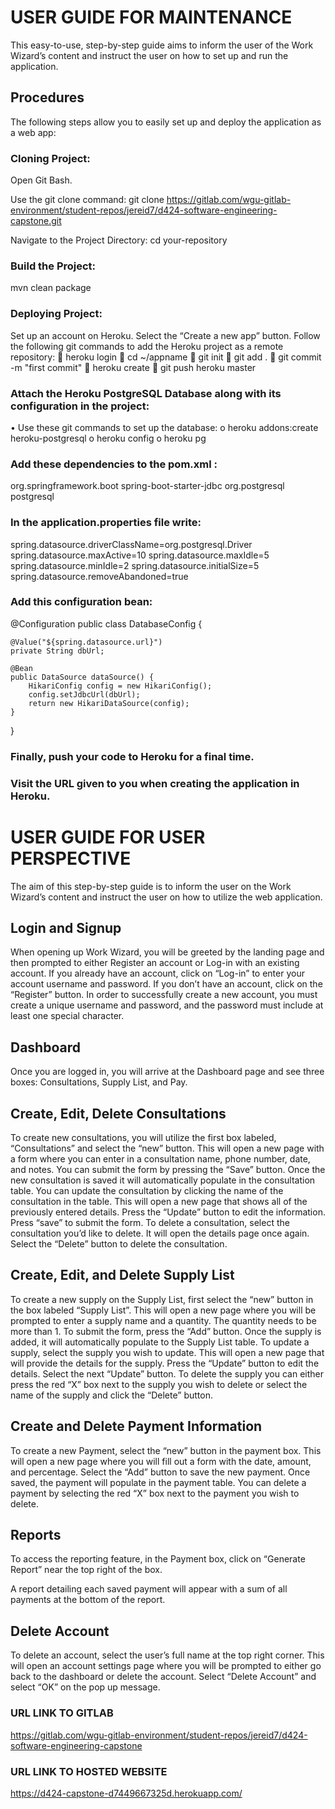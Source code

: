 # USER GUIDE FOR MAINTENANCE
This easy-to-use, step-by-step guide aims to inform the user of the Work
Wizard’s content and instruct the user on how to set up and run the application. 


## Procedures
The following steps allow you to easily set up and deploy the application as a web app: 
### Cloning Project:
Open Git Bash. 

Use the git clone command:
git clone https://gitlab.com/wgu-gitlab-environment/student-repos/jereid7/d424-software-engineering-capstone.git

Navigate to the Project Directory:
cd your-repository

### Build the Project:
mvn clean package

### Deploying Project:
Set up an account on Heroku. 
Select the “Create a new app” button.
Follow the following git commands to add the Heroku project as a remote repository: 
	heroku login
	cd ~/appname
	git init
	git add .
	git commit -m "first commit"
	heroku create 
	git push heroku master

### Attach the Heroku PostgreSQL Database along with its configuration in the project:
•	Use these git commands to set up the database:
o	heroku addons:create heroku-postgresql
o	heroku config
o	heroku pg 
### Add these dependencies to the pom.xml :

<dependency>
<groupId>org.springframework.boot</groupId>
<artifactId>spring-boot-starter-jdbc</artifactId>
</dependency>
<dependency>
<groupId>org.postgresql</groupId>
<artifactId>postgresql</artifactId>
</dependency>


### In the application.properties file write: 
spring.datasource.driverClassName=org.postgresql.Driver
spring.datasource.maxActive=10
spring.datasource.maxIdle=5
spring.datasource.minIdle=2
spring.datasource.initialSize=5
spring.datasource.removeAbandoned=true

###	Add this configuration bean:

@Configuration
public class DatabaseConfig {

    @Value("${spring.datasource.url}")
    private String dbUrl;

    @Bean
    public DataSource dataSource() {
        HikariConfig config = new HikariConfig();
        config.setJdbcUrl(dbUrl);
        return new HikariDataSource(config);
    }
}

### Finally, push your code to Heroku for a final time.
### Visit the URL given to you when creating the application in Heroku. 





# USER GUIDE FOR USER PERSPECTIVE
The aim of this step-by-step guide is to inform the user on the Work Wizard’s content and instruct the user on how to utilize the web application.

## Login and Signup
When opening up Work Wizard, you will be greeted by the landing page and then prompted to either Register an account or Log-in with an existing account.
If you already have an account, click on “Log-in” to enter your account username and password. If you don’t have an account, click on the “Register” button.
In order to successfully create a new account, you must create a unique username and password, and the password must include at least one special character.

## Dashboard
Once you are logged in, you will arrive at the Dashboard page and see three boxes: Consultations, Supply List, and Pay.

## Create, Edit, Delete Consultations
To create new consultations, you will utilize the first box labeled, “Consultations” and select the “new” button.
This will open a new page with a form where you can enter in a consultation name, phone number, date, and notes. You can submit
the form by pressing the “Save” button. Once the new consultation is saved it will automatically populate in the consultation table.
You can update the consultation by clicking the name of the consultation in the table. This will open a new page that shows all of the 
previously entered details. Press the “Update” button to edit the information. Press “save” to submit the form. To delete a consultation, select
the consultation you’d like to delete. It will open the details page once again. Select the “Delete” button to delete the consultation. 

## Create, Edit, and Delete Supply List
To create a new supply on the Supply List, first select the “new” button in the box labeled “Supply List”.
This will open a new page where you will be prompted to enter a supply name and a quantity. The quantity needs to be more than 1. 
To submit the form, press the “Add” button. Once the supply is added, it will automatically populate to the Supply List table.
To update a supply, select the supply you wish to update. This will open a new page that will provide the details for the supply. 
Press the “Update” button to edit the details. Select the next “Update” button. To delete the supply you can either press the red “X” box next to
the supply you wish to delete or select the name of the supply and click the “Delete” button.

## Create and Delete Payment Information
To create a new Payment, select the “new” button in the payment box. This will open a new page where you will
fill out a form with the date, amount, and percentage. Select the “Add” button to save the new payment. Once saved, the payment
will populate in the payment table. You can delete a payment by selecting the red “X” box next to the payment you wish to delete.

## Reports
To access the reporting feature, in the Payment box, click on “Generate Report” near the top right of the box.

A report detailing each saved payment will appear with a sum of all payments at the bottom of the report. 

## Delete Account
To delete an account, select the user’s full name at the top right corner. This will open an account settings page where you will be
prompted to either go back to the dashboard or delete the account. Select “Delete Account” and select “OK” on the pop up message. 


### URL LINK TO GITLAB 
https://gitlab.com/wgu-gitlab-environment/student-repos/jereid7/d424-software-engineering-capstone

### URL LINK TO HOSTED WEBSITE
https://d424-capstone-d7449667325d.herokuapp.com/